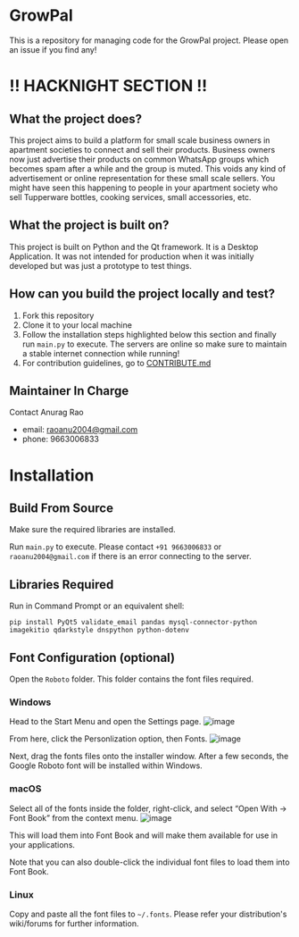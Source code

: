 # GrowPal
This is a repository for managing code for the GrowPal project. Please open an issue if you find any!

# !! HACKNIGHT SECTION !!
## What the project does?
This project aims to build a platform for small scale business owners in apartment societies to connect and sell their products. Business owners now just advertise their products on common WhatsApp groups which becomes spam after a while and the group is muted. This voids any kind of advertisement or online representation for these small scale sellers. You might have seen this happening to people in your apartment society who sell Tupperware bottles, cooking services, small accessories, etc. 

## What the project is built on?
This project is built on Python and the Qt framework. It is a Desktop Application. It was not intended for production when it was initially developed but was just a prototype to test things. 

## How can you build the project locally and test?
1. Fork this repository
2. Clone it to your local machine
3. Follow the installation steps highlighted below this section and finally run `main.py` to execute. The servers are online so make sure to maintain a stable internet connection while running!
4. For contribution guidelines, go to [CONTRIBUTE.md](CONTRIBUTE.md)

## Maintainer In Charge
Contact Anurag Rao 
- email: raoanu2004@gmail.com
- phone: 9663006833

# Installation

## Build From Source
Make sure the required libraries are installed. 

Run ```main.py``` to execute. Please contact ```+91 9663006833``` or ```raoanu2004@gmail.com``` if there is an error connecting to the server. 

## Libraries Required
Run in Command Prompt or an equivalent shell:
```
pip install PyQt5 validate_email pandas mysql-connector-python imagekitio qdarkstyle dnspython python-dotenv
```


## Font Configuration (optional)
Open the ```Roboto``` folder. This folder contains the font files required. 

### Windows 
Head to the Start Menu and open the Settings page.
![image](https://user-images.githubusercontent.com/77329899/131461395-ffea063d-81e5-45c7-a8e9-71736537ea55.png)

From here, click the Personlization option, then Fonts.
![image](https://user-images.githubusercontent.com/77329899/131461465-0aedf1e9-2d91-48b0-a5a9-7b05681a2742.png)

Next, drag the fonts files onto the installer window. After a few seconds, the Google Roboto font will be installed within Windows. 


### macOS
Select all of the fonts inside the folder, right-click, and select “Open With -> Font Book” from the context menu.
![image](https://user-images.githubusercontent.com/77329899/131461671-1e261f51-a99f-454a-87c4-c3c5c4142fe9.png)

This will load them into Font Book and will make them available for use in your applications.

Note that you can also double-click the individual font files to load them into Font Book.


### Linux
Copy and paste all the font files to ```~/.fonts```. Please refer your distribution's wiki/forums for further information.


